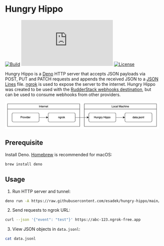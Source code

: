 # Hungry Hippo

[![Build](https://img.shields.io/github/actions/workflow/status/esadek/hungry-hippo/ci.yaml)](https://github.com/esadek/hungry-hippo/actions/workflows/ci.yaml)
[![Size](https://img.shields.io/github/size/esadek/hungry-hippo/main.ts
)](https://github.com/esadek/hungry-hippo/blob/main/main.ts)
[![License](https://img.shields.io/github/license/esadek/hungry-hippo)](https://github.com/esadek/hungry-hippo/blob/main/LICENSE)

Hungry Hippo is a [Deno](https://deno.com/) HTTP server that accepts JSON
payloads via POST, PUT and PATCH requests and appends the received JSON to a
[JSON Lines](https://jsonlines.org/) file. [ngrok](https://ngrok.com/) is used
to expose the server to the internet. Hungry Hippo was created to be used with
the
[RudderStack webhooks destination](https://www.rudderstack.com/docs/destinations/webhooks/),
but can be used to consume webhooks from other providers.

![Diagram](diagram.png)

## Prerequisite

Install Deno. [Homebrew](https://brew.sh/) is recommended for macOS:

```bash
brew install deno
```

## Usage

1. Run HTTP server and tunnel:

```bash
deno run -A https://raw.githubusercontent.com/esadek/hungry-hippo/main/main.ts
```

2. Send requests to ngrok URL:

```bash
curl --json '{"event": "test"}' https://abc-123.ngrok-free.app
```

3. View JSON objects in `data.jsonl`:

```bash
cat data.jsonl
```
